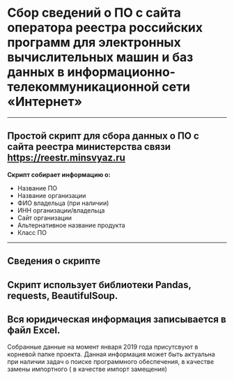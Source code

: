# Сбор сведений о ПО с сайта оператора реестра российских программ для электронных вычислительных машин и баз данных в информационно-телекоммуникационной сети «Интернет»
---
Простой скрипт для сбора данных о ПО с сайта реестра министерства связи https://reestr.minsvyaz.ru
---
**Скрипт собирает информацию о:**
- Название ПО
- Название организации
- ФИО владельца (при наличии)
- ИНН организации/владельца
- Сайт организации
- Альтернативное название продукта
- Класс ПО

---
## Сведения о скрипте
Скрипт использует библиотеки Pandas, requests, BeautifulSoup.
---
Вся юридическая информация записывается в файл Excel.
---
Собранные данные на момент января 2019 года присутсвуют в корневой папке проекта.
Данная информация может быть актуальна при наличии задач о поиске программного обеспечения,
в качестве замены импортного ( в качестве импорт замещения)
